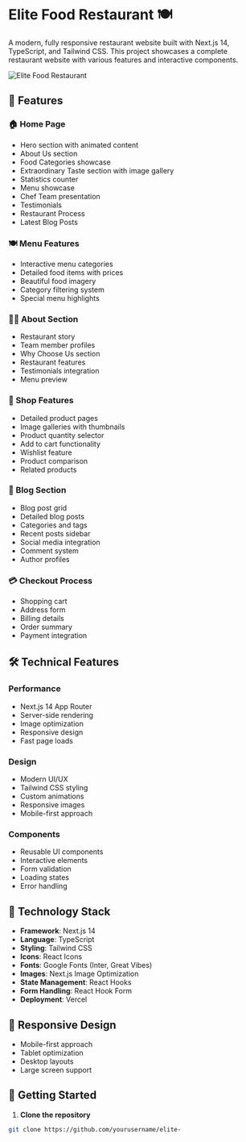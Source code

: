# Elite Food Restaurant 🍽️

A modern, fully responsive restaurant website built with Next.js 14, TypeScript, and Tailwind CSS. This project showcases a complete restaurant website with various features and interactive components.

![Elite Food Restaurant](public/preview.png)

## 🌟 Features

### 🏠 Home Page
- Hero section with animated content
- About Us section
- Food Categories showcase
- Extraordinary Taste section with image gallery
- Statistics counter
- Menu showcase
- Chef Team presentation
- Testimonials
- Restaurant Process
- Latest Blog Posts

### 🍽️ Menu Features
- Interactive menu categories
- Detailed food items with prices
- Beautiful food imagery
- Category filtering system
- Special menu highlights

### 👨‍🍳 About Section
- Restaurant story
- Team member profiles
- Why Choose Us section
- Restaurant features
- Testimonials integration
- Menu preview

### 🛒 Shop Features
- Detailed product pages
- Image galleries with thumbnails
- Product quantity selector
- Add to cart functionality
- Wishlist feature
- Product comparison
- Related products

### 📝 Blog Section
- Blog post grid
- Detailed blog posts
- Categories and tags
- Recent posts sidebar
- Social media integration
- Comment system
- Author profiles

### 💳 Checkout Process
- Shopping cart
- Address form
- Billing details
- Order summary
- Payment integration

## 🛠️ Technical Features

### Performance
- Next.js 14 App Router
- Server-side rendering
- Image optimization
- Responsive design
- Fast page loads

### Design
- Modern UI/UX
- Tailwind CSS styling
- Custom animations
- Responsive images
- Mobile-first approach

### Components
- Reusable UI components
- Interactive elements
- Form validation
- Loading states
- Error handling

## 🔧 Technology Stack

- **Framework**: Next.js 14
- **Language**: TypeScript
- **Styling**: Tailwind CSS
- **Icons**: React Icons
- **Fonts**: Google Fonts (Inter, Great Vibes)
- **Images**: Next.js Image Optimization
- **State Management**: React Hooks
- **Form Handling**: React Hook Form
- **Deployment**: Vercel

## 📱 Responsive Design

- Mobile-first approach
- Tablet optimization
- Desktop layouts
- Large screen support

## 🚀 Getting Started

1. **Clone the repository**

```bash
git clone https://github.com/yourusername/elite-